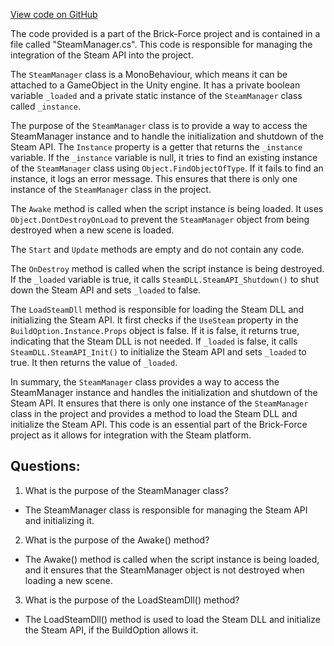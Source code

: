 [View code on GitHub](https://github.com/TieHaxJan/Brick-Force/Assembly-CSharp\SteamManager.cs)

The code provided is a part of the Brick-Force project and is contained in a file called "SteamManager.cs". This code is responsible for managing the integration of the Steam API into the project.

The `SteamManager` class is a MonoBehaviour, which means it can be attached to a GameObject in the Unity engine. It has a private boolean variable `_loaded` and a private static instance of the `SteamManager` class called `_instance`.

The purpose of the `SteamManager` class is to provide a way to access the SteamManager instance and to handle the initialization and shutdown of the Steam API. The `Instance` property is a getter that returns the `_instance` variable. If the `_instance` variable is null, it tries to find an existing instance of the `SteamManager` class using `Object.FindObjectOfType`. If it fails to find an instance, it logs an error message. This ensures that there is only one instance of the `SteamManager` class in the project.

The `Awake` method is called when the script instance is being loaded. It uses `Object.DontDestroyOnLoad` to prevent the `SteamManager` object from being destroyed when a new scene is loaded.

The `Start` and `Update` methods are empty and do not contain any code.

The `OnDestroy` method is called when the script instance is being destroyed. If the `_loaded` variable is true, it calls `SteamDLL.SteamAPI_Shutdown()` to shut down the Steam API and sets `_loaded` to false.

The `LoadSteamDll` method is responsible for loading the Steam DLL and initializing the Steam API. It first checks if the `UseSteam` property in the `BuildOption.Instance.Props` object is false. If it is false, it returns true, indicating that the Steam DLL is not needed. If `_loaded` is false, it calls `SteamDLL.SteamAPI_Init()` to initialize the Steam API and sets `_loaded` to true. It then returns the value of `_loaded`.

In summary, the `SteamManager` class provides a way to access the SteamManager instance and handles the initialization and shutdown of the Steam API. It ensures that there is only one instance of the `SteamManager` class in the project and provides a method to load the Steam DLL and initialize the Steam API. This code is an essential part of the Brick-Force project as it allows for integration with the Steam platform.
## Questions: 
 1. What is the purpose of the SteamManager class?
- The SteamManager class is responsible for managing the Steam API and initializing it.

2. What is the purpose of the Awake() method?
- The Awake() method is called when the script instance is being loaded, and it ensures that the SteamManager object is not destroyed when loading a new scene.

3. What is the purpose of the LoadSteamDll() method?
- The LoadSteamDll() method is used to load the Steam DLL and initialize the Steam API, if the BuildOption allows it.